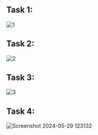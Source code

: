 ## Task 1:

![1](https://github.com/MihirPatel1711/CODESOFT/assets/165588459/8c346b23-b1e0-4203-a277-e5cced2993f0)

## Task 2:

![2](https://github.com/MihirPatel1711/CODESOFT/assets/165588459/8ddaeebe-17fc-4346-827c-ef20d807e36a)

## Task 3:

![3](https://github.com/MihirPatel1711/CODESOFT/assets/165588459/0f007bd2-b049-4f8d-ac21-dbfa61fc51cd)

## Task 4:

![Screenshot 2024-05-29 123132](https://github.com/MihirPatel1711/CODESOFT/assets/165588459/57768f04-ef1a-4dc0-b44b-20c6f5fc5dad)
